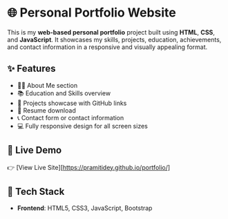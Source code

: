 # 🌐 Personal Portfolio Website

This is my **web-based personal portfolio** project built using **HTML**, **CSS**, and **JavaScript**. It showcases my skills, projects, education, achievements, and contact information in a responsive and visually appealing format.

## ✨ Features

- 🧑‍💻 About Me section
- 📚 Education and Skills overview
- 💼 Projects showcase with GitHub links
- 📄 Resume download
- 📞 Contact form or contact information
- 💻 Fully responsive design for all screen sizes


## 🔗 Live Demo

👉 [View Live Site][https://pramitidey.github.io/portfolio/]



## 🧰 Tech Stack

- **Frontend**: HTML5, CSS3, JavaScript, Bootstrap

